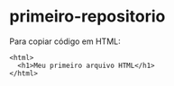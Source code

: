# primeiro-repositorio

Para copiar código em HTML: 
```
<html>
  <h1>Meu primeiro arquivo HTML</h1> 
</html>
```
